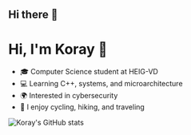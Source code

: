 ## Hi there 👋
# Hi, I'm Koray 👋

- 🎓 Computer Science student at HEIG-VD  
- 💻 Learning C++, systems, and microarchitecture  
- 🌍 Interested in cybersecurity  
- 🚴 I enjoy cycling, hiking, and traveling  

![Koray's GitHub stats](https://github-readme-stats.vercel.app/api?username=korayadige&show_icons=true)
